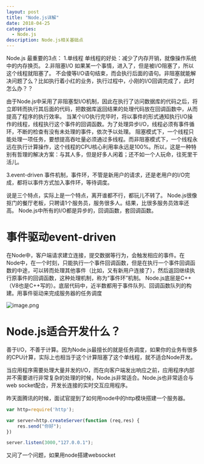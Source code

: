 ```yaml
---
layout: post
title: "Node.js详解"
date: 2018-04-25
categories:
  - Node.js
description: Node.js相关基础点
---
```


Node.js  最重要的3点：
1.单线程
单线程的好处：减少了内存开销，就像操作系统中的内存换页。
2.非阻塞I/O
如果某一个事情，进入了，但是被I/O阻塞了，所以这个线程就阻塞了。
不会傻等I/O语句结束，而会执行后面的语句。非阻塞就能解决问题了么？比如执行着小红的业务，执行过程中，小刚的I/O回调完成了，此时怎么办？？

由于Node.js中采用了非阻塞型I/O机制，因此在执行了访问数据库的代码之后，将立即转而执行其后面的代码，把数据库返回结果的处理代码放在回调函数中，从而提高了程序的执行效率。
当某个I/O执行完毕时，将以事件的形式通知执行I/O操作的线程，线程执行这个事件的回调函数。为了处理异步I/O，线程必须有事件循环，不断的检查有没有未处理的事件，依次予以处理。
阻塞模式下，一个线程只能处理一项任务，要想提高吞吐量必须通过多线程。而非阻塞模式下，一个线程永远在执行计算操作，这个线程的CPU核心利用率永远是100%。所以，这是一种特别有哲理的解决方案：与其人多，但是好多人闲着；还不如一个人玩命，往死里干活儿。

3.event-driven
事件机制，事件环，不管是新用户的请求，还是老用户的I/O完成，都将以事件方式加入事件环，等待调度。

说是三个特点，实际上是一个特点，离开谁都不行，都玩儿不转了。
Node.js很像抠门的餐厅老板，只聘请1个服务员，服务很多人。结果，比很多服务员效率还高。
Node.js中所有的I/O都是异步的，回调函数，套回调函数。

# 事件驱动event-driven

在Node中，客户端请求建立连接，提交数据等行为，会触发相应的事件。在Node中，在一个时刻，只能执行一个事件回调函数，但是在执行一个事件回调函数的中途，可以转而处理其他事件（比如，又有新用户连接了），然后返回继续执行原事件的回调函数，这种处理机制，称为“事件环”机制。
Node.js底层是C++（V8也是C++写的）。底层代码中，近半数都用于事件队列、回调函数队列的构建。用事件驱动来完成服务器的任务调度

![image.png](https://upload-images.jianshu.io/upload_images/3378252-2df6924294aa95ac.png?imageMogr2/auto-orient/strip%7CimageView2/2/w/1240)

# Node.js适合开发什么？

善于I/O，不善于计算。因为Node.js最擅长的就是任务调度，如果你的业务有很多的CPU计算，实际上也相当于这个计算阻塞了这个单线程，就不适合Node开发。

当应用程序需要处理大量并发的I/O，而在向客户端发出响应之前，应用程序内部并不需要进行非常复杂的处理的时候，Node.js非常适合。Node.js也非常适合与web socket配合，开发长连接的实时交互应用程序。

昨天面腾讯的时候，面试官提到了如何用node中的http模块搭建一个服务器。

```js
var http=require('http');

var server=http.createServer(function (req,res) {
    res.send("你好");
})

server.listen(3000,"127.0.0.1");
```

又问了一个问题，如果用node搭建websocket

